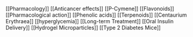 [[Pharmacology]]
[[Anticancer effects]]
[[P-Cymene]]
[[Flavonoids]]
[[Pharmacological action]]
[[Phenolic acids]]
[[Terpenoids]]
[[Centaurium Erythraea]]
[[hyperglycemia]]
[[Long-term Treatment]]
[[Oral Insulin Delivery]]
[[Hydrogel Microparticles]]
[[Type 2 Diabetes Mice]]
